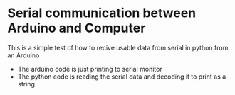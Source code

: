 # Serial communication between Arduino and Computer

This is a simple test of how to recive usable data from serial in python from an Arduino 

- The arduino code is just printing to serial monitor
- The python code is reading the serial data and decoding it to print as a string